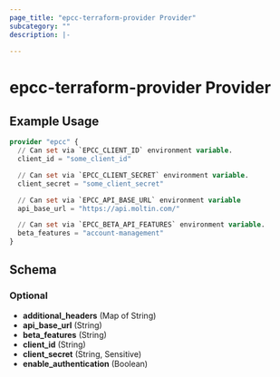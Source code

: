 ```yaml
---
page_title: "epcc-terraform-provider Provider"
subcategory: ""
description: |-
  
---
```


# epcc-terraform-provider Provider



## Example Usage

```terraform
provider "epcc" {
  // Can set via `EPCC_CLIENT_ID` environment variable.
  client_id = "some_client_id"

  // Can set via `EPCC_CLIENT_SECRET` environment variable.
  client_secret = "some_client_secret"

  // Can set via `EPCC_API_BASE_URL` environment variable
  api_base_url = "https://api.moltin.com/"

  // Can set via `EPCC_BETA_API_FEATURES` environment variable.
  beta_features = "account-management"
}
```

## Schema

### Optional

- **additional_headers** (Map of String)
- **api_base_url** (String)
- **beta_features** (String)
- **client_id** (String)
- **client_secret** (String, Sensitive)
- **enable_authentication** (Boolean)
